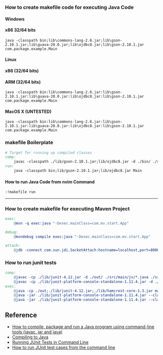 ### How to create makefile code for executing Java Code
#### Windows
#### x86 32/64 bits
```
java -classpath bin;lib\commons-lang-2.6.jar;lib\gson-2.10.1.jar;lib\guava-20.0.jar;lib\ojdbc8.jar;lib\gson-2.10.1.jar com.package.example.Main
```

#### Linux
#### x86 (32/64 bits)
#### ARM (32/64 bits)
```
java -classpath bin:lib\commons-lang-2.6.jar:lib\gson-2.10.1.jar:lib\guava-20.0.jar:lib\ojdbc8.jar:lib\gson-2.10.1.jar com.package.example.Main
```

#### MacOS X (UNTESTED)
```
java -classpath bin:lib\commons-lang-2.6.jar:lib\gson-2.10.1.jar:lib\guava-20.0.jar:lib\ojdbc8.jar:lib\gson-2.10.1.jar com.package.example.Main
```

### makefile Boilerplate
```makefile
# Target for running up compiled classes
comp:
	javac -classpath ./lib/gson-2.10.1.jar;lib/ojdbc8.jar -d ./bin/ ./src/com/*.java ./src/com/impl/*.java
run:
	java -classpath bin;lib/gson-2.10.1.jar;lib/ojdbc8.jar Main
```
#### How to run Java Code from nvim Command
```
:!makefile run
```

---
### How to create makefile for executing Maven Project
```makefile
exec:
	@mvn -q exec:java "-Dexec.mainClass=com.mv.start.App"

debug:
	@mvndebug compile exec:java "-Dexec.mainClass=com.mv.start.App"

attach:
	@jdb -connect com.sun.jdi.SocketAttach:hostname=localhost,port=8000
```

### How to run junit tests

```Makefile
comp:
	@javac -cp ./lib/junit-4.12.jar -d ./out/ ./src/main/jv/*.java ./src/test/jv/*.java
	@javac -cp ./lib/junit-platform-console-standalone-1.11.4.jar -d ./out  ./src/main/Invoker.java ./src/main/tree/*.java ./src/test/*.java
exec:
	@java -cp ./out;./lib/junit-4.12.jar;./lib/hamcrest-core-1.3.jar main.jv.TestRunner
	@java -jar ./lib/junit-platform-console-standalone-1.11.4.jar --class-path ./out --scan-classpath --include-classname test.InvokerTest
	@java -jar ./lib/junit-platform-console-standalone-1.11.4.jar --class-path ./out --scan-classpath
```

## Reference
* [How to compile, package and run a Java program using command-line tools (javac, jar and java)](https://www.codejava.net/java-core/tools/how-to-compile-package-and-run-a-java-program-using-command-line-tools-javac-jar-and-java)
* [Compiling to Java](https://javarush.com/en/groups/posts/en.2318.compiling-to-java)
* [Running JUnit Tests in Command Line](https://jojozhuang.github.io/programming/running-junit-tests-in-command-line/)
* [How to run JUnit test cases from the command line](https://codemia.io/knowledge-hub/path/how_to_run_junit_test_cases_from_the_command_line)
